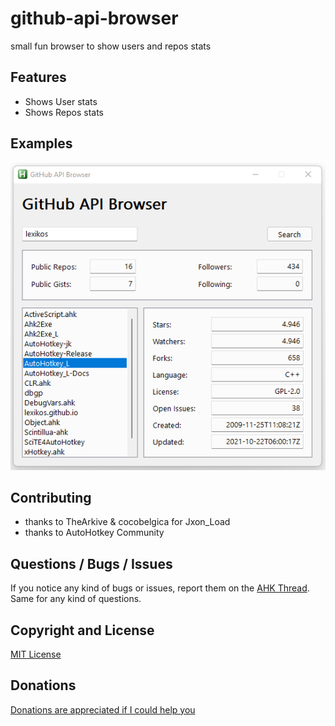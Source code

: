 # github-api-browser
 small fun browser to show users and repos stats


## Features
* Shows User stats
* Shows Repos stats


## Examples
![GitHubAPI-Browser](img/GitHubAPI-Browser.png)


## Contributing
* thanks to TheArkive & cocobelgica for Jxon_Load
* thanks to AutoHotkey Community


## Questions / Bugs / Issues
If you notice any kind of bugs or issues, report them on the [AHK Thread](https://www.autohotkey.com/boards/viewtopic.php?t=95898). Same for any kind of questions.


## Copyright and License
[MIT License](LICENSE)


## Donations
[Donations are appreciated if I could help you](https://www.paypal.me/smithz)